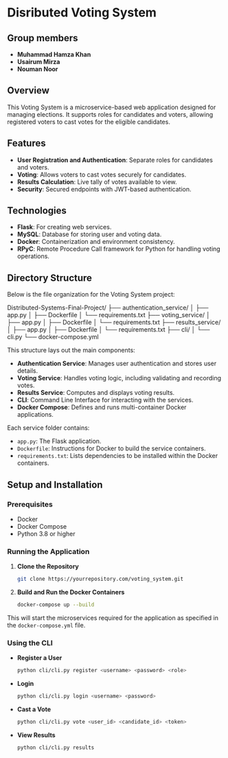 # Disributed Voting System

## Group members
- **Muhammad Hamza Khan**
- **Usairum Mirza**
- **Nouman Noor**

## Overview
This Voting System is a microservice-based web application designed for managing elections. It supports roles for candidates and voters, allowing registered voters to cast votes for the eligible candidates.

## Features
- **User Registration and Authentication**: Separate roles for candidates and voters.
- **Voting**: Allows voters to cast votes securely for candidates.
- **Results Calculation**: Live tally of votes available to view.
- **Security**: Secured endpoints with JWT-based authentication.

## Technologies
- **Flask**: For creating web services.
- **MySQL**: Database for storing user and voting data.
- **Docker**: Containerization and environment consistency.
- **RPyC**: Remote Procedure Call framework for Python for handling voting operations.

## Directory Structure

Below is the file organization for the Voting System project:

Distributed-Systems-Final-Project/
├── authentication_service/
│ ├── app.py
│ ├── Dockerfile
│ └── requirements.txt
├── voting_service/
│ ├── app.py
│ ├── Dockerfile
│ └── requirements.txt
├── results_service/
│ ├── app.py
│ ├── Dockerfile
│ └── requirements.txt
├── cli/
│ └── cli.py
└── docker-compose.yml


This structure lays out the main components:
- **Authentication Service**: Manages user authentication and stores user details.
- **Voting Service**: Handles voting logic, including validating and recording votes.
- **Results Service**: Computes and displays voting results.
- **CLI**: Command Line Interface for interacting with the services.
- **Docker Compose**: Defines and runs multi-container Docker applications.

Each service folder contains:
- `app.py`: The Flask application.
- `Dockerfile`: Instructions for Docker to build the service containers.
- `requirements.txt`: Lists dependencies to be installed within the Docker containers.


## Setup and Installation
### Prerequisites
- Docker
- Docker Compose
- Python 3.8 or higher

### Running the Application
1. **Clone the Repository**
   ```bash
   git clone https://yourrepository.com/voting_system.git


2. **Build and Run the Docker Containers**
   ```bash
   docker-compose up --build

This will start the microservices required for the application as specified in the `docker-compose.yml` file.

### Using the CLI
- **Register a User**
   ```bash
   python cli/cli.py register <username> <password> <role>


- **Login**
   ```bash
   python cli/cli.py login <username> <password>


- **Cast a Vote**
   ```bash
   python cli/cli.py vote <user_id> <candidate_id> <token>


- **View Results**
   ```bash 
   python cli/cli.py results

